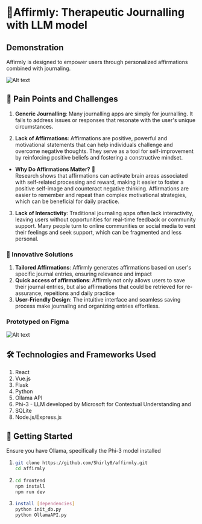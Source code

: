 # 📓Affirmly: Therapeutic Journalling with LLM model

## Demonstration
Affirmly is designed to empower users through personalized affirmations combined with journaling.

![Alt text](https://github.com/Shirly8/Affirmly/blob/92ceeedf76d33ee7d376f5a479bac0e12d9cf853/affirmly.gif)


## 🤔 Pain Points and Challenges
1. **Generic Journalling**: Many journalling apps are simply for journalling. It fails to address issues or responses that resonate with the user's unique circumstances.

2. **Lack of Affirmations**:  Affirmations are positive, powerful and motivational statements that can help individuals challenge and overcome negative thoughts. They serve as a tool for self-improvement by reinforcing positive beliefs and fostering a constructive mindset.

- **Why Do Affirmations Matter?** 🤔  
Research shows that affirmations can activate brain areas associated with self-related processing and reward, making it easier to foster a positive self-image and counteract negative thinking. Affirmations are easier to remember and repeat than complex motivational strategies, which can be beneficial for daily practice.

3. **Lack of Interactivity**: Traditional journaling apps often lack interactivity, leaving users without opportunities for real-time feedback or community support. Many people turn to online communities or social media to vent their feelings and seek support, which can be fragmented and less personal.
 

### 🌟 Innovative Solutions
1. **Tailored Affirmations**: Affirmly generates affirmations based on user's specific journal entries, ensuring relevance and impact
2. **Quick access of affirmations**: Affirmly not only allows users to save their journal entries, but also affirmations that could be retrieved for re-assurance, repeitions and daily practice
3. **User-Friendly Design**: The intuitive interface and seamless saving process make journaling and organizing entries effortless.


### Prototyped on Figma
![Alt text](https://github.com/Shirly8/Affirmly/blob/1bc07ccce2f1b3cdbb57973f3423d81f2729ef43/Affirmly.png)


## 🛠 Technologies and Frameworks Used
1. React
2. Vue.js
3. Flask
4. Python
5. Ollama API
6. Phi-3 - LLM developed by Microsoft for Contextual Understanding and 
7. SQLite
8. Node.js/Express.js



## 🚀 Getting Started
Ensure you have Ollama, specifically the Phi-3 model installed
1. ```bash
   git clone https://github.com/Shirly8/affirmly.git
   cd affirmly

   
2. ```bash
   cd frontend
   npm install
   npm run dev

3.  ```bash
    install [dependencies]
    python init_db.py
    python OllamaAPI.py

